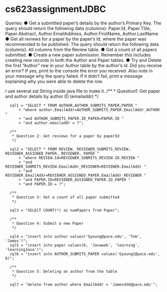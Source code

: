 # cs623assignmentJDBC

Queries:
● Get a submitted paper’s details by the author’s Primary Key. The query should return the following data (columns): Paper.Id, Paper.Title, Paper.Abstract, Author.EmailAddress, Author.FirstName, Author.LastName
● Get all reviews for a paper by the paper’s Id, where the paper was recommended to be published. The query should return the following data (columns): All columns from the Review table.
● Get a count of all papers submitted.
● Create a new paper submission. Remember this includes creating new records in both
the Author and Paper tables.
● Try and Delete the first “Author” row in your Author table by the author’s id. Did you receive an error? 
If yes, print to the console the error you received. Also note in your message why the query failed. 
If it didn’t fail, print a message explaining why you were able to delete the row.

I use several sql String inside java file to make it.
      /**
       * Question1: Get paper and author details by author ID (emailaddr)
       */

      sql1 = "SELECT * FROM AUTHOR,AUTHOR_SUBMITS_PAPER,PAPER "
          + "where author.EmailAddr=AUTHOR_SUBMITS_PAPER.EmailAddr_AUTHOR "
          + "and AUTHOR_SUBMITS_PAPER.ID_PAPER=PAPER.ID "
          + "and author.emailaddr = ?";

      /**
       * Question 2: Get reviews for a paper by paperId
       */

      sql2 = "SELECT * FROM REVIEW, REVIEWER_SUBMITS_REVIEW, REVIEWER_ASSIGNED_PAPER, REVIEWER, PAPER "
          + "where REVIEW.Id=REVIEWER_SUBMITS_REVIEW.ID_REVIEW "
          + "and REVIEWER_SUBMITS_REVIEW.EmailAddr_REVIEWER=REVIEWER.EmailAddr "
          + "and REVIEWER.EmailAddr=REVIEWER_ASSIGNED_PAPER.EmailAddr_REVIEWER "
          + "and PAPER.ID=REVIEWER_ASSIGNED_PAPER.ID_PAPER "
          + "and PAPER.ID = ?";

      /**
       * Question 3: Get a count of all paper submitted
       */

      sql3 = "SELECT COUNT(*) as numPapers from Paper";

      /**
       * Question 4: Submit a new Paper
       */

      sql4 = "insert into author values('Gyoung@pace.edu', 'Tom', 'James')";
      sql5 = "insert into paper values(6, 'Javaweb', 'learning', 'learningJava')";
      sql6 = "insert into AUTHOR_SUBMITS_PAPER values('Gyoung1@pace.edu', 6)";

      /**
       * Question 5: Deleting an author from the table
       */

      sql7 = "delete from author where EmailAddr = 'James456@pace.edu'";
        
